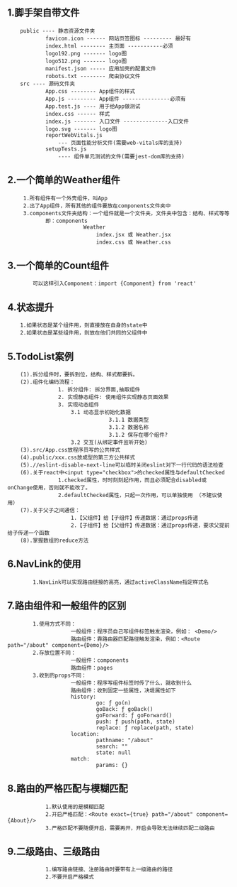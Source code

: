## 1.脚手架自带文件
		public ---- 静态资源文件夹
				favicon.icon ------ 网站页签图标 --------- 最好有
				index.html -------- 主页面 -----------必须
				logo192.png ------- logo图
				logo512.png ------- logo图
				manifest.json ----- 应用加壳的配置文件
				robots.txt -------- 爬虫协议文件
		src ---- 源码文件夹
				App.css -------- App组件的样式
				App.js --------- App组件 ---------------必须有
				App.test.js ---- 用于给App做测试
				index.css ------ 样式
				index.js ------- 入口文件 --------------入口文件
				logo.svg ------- logo图
				reportWebVitals.js
					--- 页面性能分析文件(需要web-vitals库的支持)
				setupTests.js
					---- 组件单元测试的文件(需要jest-dom库的支持)

## 2.一个简单的Weather组件
		 1.所有组件有一个外壳组件，叫App
		 2.出了App组件，所有其他的组件要放在components文件夹中
		 3.components文件夹结构：一个组件就是一个文件夹，文件夹中包含：结构、样式等等
		 		即：components
				 			Weather
							 	index.jsx 或 Weather.jsx
								index.css 或 Weather.css

## 3.一个简单的Count组件
			可以这样引入Component：import {Component} from 'react'

## 4.状态提升
		1.如果状态是某个组件用，则直接放在自身的state中
		2.如果状态是某些组件用，则放在他们共同的父组件中

## 5.TodoList案例
		(1).拆分组件时，要拆到位，结构、样式都要拆。
		(2).组件化编码流程：
					1. 拆分组件: 拆分界面,抽取组件
					2. 实现静态组件: 使用组件实现静态页面效果
					3. 实现动态组件
						3.1 动态显示初始化数据
									3.1.1 数据类型
									3.1.2 数据名称
									3.1.2 保存在哪个组件?
						3.2 交互(从绑定事件监听开始)
		(3).src/App.css放程序员写的公共样式
		(4).public/xxx.css放成型的第三方公共样式
		(5).//eslint-disable-next-line可以临时关闭eslint对下一行代码的语法检查
		(6).关于react中<input type="checkbox">的checked属性与defaultChecked
					1.checked属性，时时刻刻起作用，而且必须配合disabled或onChange使用，否则就不能改了。
					2.defaultChecked属性，只起一次作用，可以单独使用 （不建议使用）
		(7).关于父子之间通信：
						1.【父组件】给【子组件】传递数据：通过props传递
						2.【子组件】给【父组件】传递数据：通过props传递，要求父提前给子传递一个函数
		(8).掌握数组的reduce方法

## 6.NavLink的使用
			1.NavLink可以实现路由链接的高亮，通过activeClassName指定样式名

## 7.路由组件和一般组件的区别
			1.使用方式不同：
						一般组件：程序员自己写组件标签触发渲染，例如： <Demo/>
						路由组件：靠路由器匹配路径触发渲染，例如：<Route path="/about" component={Demo}/>
			2.存放位置不同：
						一般组件：components
						路由组件：pages
			3.收到的props不同：
						一般组件：程序写组件标签时传了什么，就收到什么
						路由组件：收到固定一些属性，决堤属性如下
						history:
								go: ƒ go(n)
								goBack: ƒ goBack()
								goForward: ƒ goForward()
								push: ƒ push(path, state)
								replace: ƒ replace(path, state)
						location:
								pathname: "/about"
								search: ""
								state: null
						match:
								params: {}

## 8.路由的严格匹配与模糊匹配
				1.默认使用的是模糊匹配
				2.开启严格匹配：<Route exact={true} path="/about" component={About}/>
				3.严格匹配不要随便开启，需要再开，开启会导致无法继续匹配二级路由
				
## 9.二级路由、三级路由
				1.编写路由链接、注册路由时要带有上一级路由的路径
				2.不要开启严格模式
